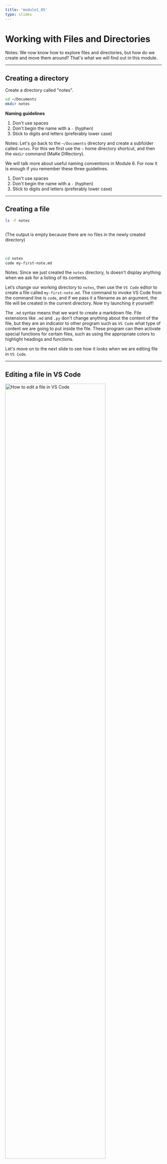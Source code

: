 ```yaml
---
title: 'module1_05'
type: slides
---
```


# Working with Files and Directories

Notes:
We now know how to explore files and directories, but how do we create and move them around?
That's what we will find out in this module.

---

## Creating a directory

Create a directory called "notes".

```sh
cd ~/Documents
mkdir notes
```

**Naming guidelines**

1. Don't use spaces
2. Don't begin the name with a `-` (hyphen)
3. Stick to digits and letters (preferably lower case)

Notes:
Let's go back to the `~/Documents` directory and create a subfolder called `notes`.
For this we first use the `~` home  directory shortcut,
and then the `mkdir` command
(MaKe DIRectory).

We will talk more about useful naming conventions in Module 6.
For now it is enough if you remember these three guidelines.

1. Don't use spaces
2. Don't begin the name with a `-` (hyphen)
3. Stick to digits and letters (preferably lower case)

---

## Creating a file

```sh
ls -F notes
```

```out

```

(The output is empty because there are no files in the newly created directory)

<br>

```sh
cd notes
code my-first-note.md
```

Notes:
Since we just created the `notes` directory,
ls doesn't display anything when we ask for a listing of its contents.

Let’s change our working directory to `notes`,
then use the `VS Code` editor to create a file called `my-first-note.md`.
The command to invoke VS Code from the command line is `code`,
and if we pass it a filename as an argument,
the file will be created in the current directory.
Now try launching it yourself!

The `.md` syntax means that we want to create a markdown file.
File extensions like `.md` and `.py` don't change anything about the content of the file,
but they are an indicator to other program such as `VS Code` what type of content
we are going to put inside the file.
These program can then activate special functions for certain files,
such as using the appropriate colors to highlight headings and functions.

Let's move on to the next slide to see how it looks when we are editing file in `VS Code`.

---

## Editing a file in VS Code

<img src='/module2/edit-file-vscode.png' width="80%" alt="How to edit a file in VS Code"/>

Notes:
This is what it looks like to edit a text file in `VS Code`.
You will see that there is a small white circle next to the file name.
This is an indication that the file is not saved yet.

When we are done adding our edits,
we can hit `Ctrl` + `s` to save the file,
which will make the white circle disappear.
After saving the file,
you can optionally close `VS Code` before returning to the terminal.

We are only using `VS Code` as a simple text editor here,
but it is worth knowing that you can use use it as a powerful editor for code as well.

---

## Viewing the content of a file in the terminal

```sh
ls
```

```out
my-first-note.md
```

<br>

```sh
head my-first-note.md
```

```out
These are the first
few lines of content
in the file.
```

Notes:
If we now type `ls` we will see the name of the file we just created in VS Code.
To see the content of the file,
we can use the `head` command.
`head` show the first few lines of a file
(just as when we use `df.head()` in pandas),
and optionally takes an argument for how many lines to show:
`head -n 10` (the default is five).

`head` works with all plain text files,
such as code and markdown files,
but not with binary files
such as word documents, spreadsheets, or images.
To see the last few lines,
you can use `tail` instead of `head`.

---

## Moving files and directories

```sh
mv my-first-note.md ..
ls ..
```

```out
Downloads/    Music/        my-first-note.md
Documents/    todo.txt
Pictures/     my_program*
```

<br>

```sh
mv ../my-fist-note.md .
ls
```

```out
my-fist-note.md
```

Notes:
To **m**o**v**e a file around,
we can use the `mv` command.
For example,
to move the text file we just created to the parent directory,
we would type `mv my-first-note.md ..`.
This moves it to the parent directory,
and keeps the name the same as we can see if we do `ls ..`

If we want to move the file back to the current directory,
we can use the `.` shortcut: `mv ../my-fist-note.md .`

---

## Renaming a file

```sh
mv my-fist-note.md note_2022-06-20.md
ls
```

```out
note_2022-06-20.md
```

<br>

The `-v` option prints the name of the moved file

```sh
mv -v notte_2022-06-20.md note_2022-06-20.md
```

```out
renamed 'notte_2022-06-20.md' -> 'note_2022-06-20.md'
```

Notes:
Renaming a file can be thought of as moving it to a new filename
either in the same or a different directory.
This might initially seem a bit different from a graphical file browser,
where renaming and moving are two distinct functions,
but the underlying operation is actually the same.

To give our file a more descriptive name that includes the date we created this file,
we would type `mv my-fist-note.md notte_2022-06-20.md`.
We intentionally made a typo here,
let's fix it while showing off the functionality of the `-v` (verbose) option,
which prints what was moved/renamed so that it is easier to keep track of
`renamed 'notte_2022-06-20.md' -> 'note_2022-06-20.md'`.

We must be careful when specifying the destination
because `mv` will overwrite existing files without warning.
The option `-i` ("interactive") makes `mv` ask us for confirmation before overwriting,.
`mv` also works on directories where it renames the directory without changing its contents.

---

## Copying files and directories

Copy the file to the parent directory:

```sh
cp note_2022-06-20.md ..
```

<br>

Create a backup copy in the same directory:

```sh
cp note_2022-06-20.md note_2022-06-20.md.bkp
ls
```

```out
note_2022-06-20.md
note_2022-06-20.md.bkp
```

Notes:
The `cp` command create a CoPy of a file.
Just as with `mv`,
we optionally rename the file as we are copying it.

Here we first copy the note we created to the parent directory and then
show how we could use `cp` to create a backup of our file in the same directory.
Remember that the file extension does not change the content of the file,
so this is just a visual indicator to us for what type of file this is.

If we ever wanted to copy a directory,
we would have to specify the `-r` flag,
which indicates that we want to copy the directory recursively,
i.e. also making a copy of all the directory contents.

---

## Deleting files and directories

```sh
rm note_2022-06-20.md.bkp
ls
```

```out
note_2022-06-20.md
```

<br>

```sh
rm -iv ../note_2022-06-20.md
```

```out
rm: remove regular file '../note_2022-06-20.md'? y
removed '../note_2022-06-20.md'
```

Notes:
Let's clean things up by removing our backup copy that we just created.
The `rm` commands allows us to ReMove files and folders.
In this case we would type `rm note_2022-06-20.md.bkp`.

Deleting is forever: unlike most graphical file browsers,
the Unix shell doesn't have a trash bin that we can recover deleted files from.
Just as with `mv`, we can use the `-v` to make `rm` a bit more informative.

We can also use the `-i` flag to make it a bit more safe
and ask for confirmation before moving the file.
If we want to confirm we type `y` (for "yes") and then hit Enter.
Let's use these flags when removing the copy we placed in the parent directory
`rm -iv ../note_2022-06-20.md`.

And just as with `cp`, we would need to include the `-r` flag
to recursively remove a directory and all its contents.

---

## Wildcards

```sh
touch note_2022-06-20.md.bkp note_2022-07-02.md note_2022-07-02.md.bkp
ls *.bkp
```

```out
note_2022-06-20.md.bkp
note_2022-07-02.md.bkp
```

<br>

```sh
ls *07*
```

```out
note_2022-07-02.md
note_2022-07-02.md.bkp
```

Notes:
Wildcards (also called "globbing") simplifies targeting multiple files with similar names
in the same command.
The most commonly used wildcard is `*` (a single asterisk).
It matches zero or more characters,
so typing `ls *.md` list all of the markdown files in the current directory.

Let's first create 3 empty files: `note_2022-06-20.md.bkp`, `note_2022-07-02.md` and `note_2022-07-02.md.bkp` using `touch` command.
If we wanted to list all the files created in July (month 7),
we would need to type ls `ls *07*`,
which means that the filename can include anything before and after `07`.
If we would have left out the second `*` and type `ls *07`
we would not have seen any matches because there is not file that end in 07,
they all have some characters after.

Using wildcards is helpful when we want to delete, move, or copy files
with a predictable naming pattern.

---

# Let’s apply what we learned!

Notes: <br>
